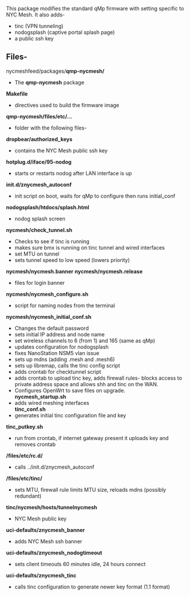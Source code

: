 This package modifies the standard qMp firmware with setting specific to NYC Mesh. It also adds-
* tinc (VPN tunneling)
* nodogsplash (captive portal splash page)
* a public ssh key
 

## Files-  
nycmeshfeed/packages/**qmp-nycmesh/**  
* The **qmp-nycmesh** package  

**Makefile**  
* directives used to build the firmware image

**qmp-nycmesh/files/etc/...**  
* folder with the following files-  

**dropbear/authorized_keys**  
* contains the NYC Mesh public ssh key

**hotplug.d/iface/95-nodog**  
* starts or restarts nodog after LAN interface is up

**init.d/znycmesh_autoconf**  
* init script on boot, waits for qMp to configure then runs initial_conf

**nodogsplash/htdocs/splash.html**  
* nodog splash screen

**nycmesh/check_tunnel.sh**
* Checks to see if tinc is running  
* makes sure bmx is running on tinc tunnel and wired interfaces  
* set MTU on tunnel  
* sets tunnel speed to low speed (lowers priority)  

**nycmesh/nycmesh.banner**
**nycmesh/nycmesh.release**  
* files for login banner  

**nycmesh/nycmesh_configure.sh**
* script for naming nodes from the terminal
		
**nycmesh/nycmesh_initial_conf.sh** 
* Changes the default password
* sets initial IP address and node name
* set wireless channels to 6 (from 1) and 165 (same as qMp)
* updates configuration for nodogsplash
* fixes NanoStation NSM5 vlan issue
* sets up mdns (adding .mesh and .mesh6)
* sets up libremap, calls the tinc config script
* adds crontab for checktunnel script
* adds crontab to upload tinc key, adds firewall rules- blocks access to private address space and allows shh and tinc on the WAN. 
* Configures OpenWrt to save files on upgrade.  
**nycmesh_startup.sh**
* adds wired meshing interfaces  
**tinc_conf.sh**
* generates initial tinc configuration file and key

**tinc_putkey.sh**
* run from crontab, if internet gateway present it uploads key and removes crontab

**/files/etc/rc.d/**
* calls ../init.d/znycmesh_autoconf

**/files/etc/tinc/**
* sets MTU, firewall rule limits MTU size, reloads mdns (possibly redundant)

**tinc/nycmesh/hosts/tunnelnycmesh**
* NYC Mesh public key

**uci-defaults/znycmesh_banner**
* adds NYC Mesh ssh banner

**uci-defaults/znycmesh_nodogtimeout**
* sets client timeouts 60 minutes idle, 24 hours connect

**uci-defaults/znycmesh_tinc**
* calls tinc configuration to generate newer key format (1.1 format)


